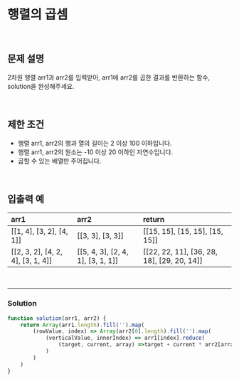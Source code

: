 # 행렬의 곱셈

<br/>

## 문제 설명
2차원 행렬 arr1과 arr2를 입력받아, arr1에 arr2를 곱한 결과를 반환하는 함수, solution을 완성해주세요.

<br/>

## 제한 조건
- 행렬 arr1, arr2의 행과 열의 길이는 2 이상 100 이하입니다.
- 행렬 arr1, arr2의 원소는 -10 이상 20 이하인 자연수입니다.
- 곱할 수 있는 배열만 주어집니다.

<br/>

## 입출력 예
| arr1 | arr2 | return |
| :--- | :--- | :--- |
| [[1, 4], [3, 2], [4, 1]] | [[3, 3], [3, 3]] | [[15, 15], [15, 15], [15, 15]] |
| [[2, 3, 2], [4, 2, 4], [3, 1, 4]] | [[5, 4, 3], [2, 4, 1], [3, 1, 1]] | [[22, 22, 11], [36, 28, 18], [29, 20, 14]] |

<br/>

---

### Solution
```javascript
function solution(arr1, arr2) {
    return Array(arr1.length).fill('').map(
        (rowValue, index) => Array(arr2[0].length).fill('').map(
            (verticalValue, innerIndex) => arr1[index].reduce(
                (target, current, array) =>target + current * arr2[array][innerIndex], 0
            )
        )
    )
}
```